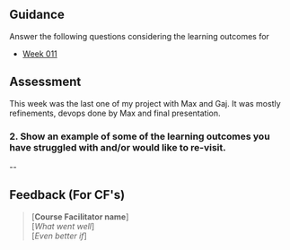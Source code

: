 ## Guidance
Answer the following questions considering the learning outcomes for
- [Week 011](https://learn.foundersandcoders.com/course/syllabus/developer/week11-project05-DOTNET-testing/learning-outcomes/)

## Assessment
This week was the last one of my project with Max and Gaj. It was mostly refinements, devops done by Max and final presentation.


 ### 2. Show an example of some of the learning outcomes you have struggled with and/or would like to re-visit.
--

## Feedback (For CF's)
> [**Course Facilitator name**]  
> [*What went well*]  
> [*Even better if*]
